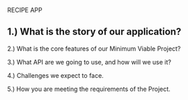 RECIPE APP 






1.) What is the story of our application? 
-- 
2.) What is the core features of our Minimum Viable Project?

3.) What API are we going to use, and how will we use it? 

4.) Challenges we expect to face. 

5.) How you are meeting the requirements of the Project.